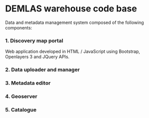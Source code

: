# DEMLAS warehouse code base
Data and metadata management system composed of the following components:
### 1. Discovery map portal
Web application developed in HTML / JavaScript using Bootstrap, Openlayers 3 and JQuery APIs.  
### 2. Data uploader and manager
### 3. Metadata editor
### 4. Geoserver
### 5. Catalogue
